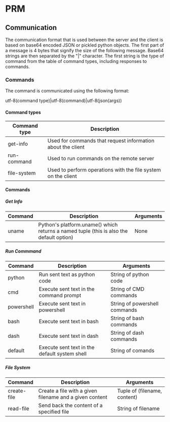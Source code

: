 # PRM

## Communication

The communication format that is used between the server and the client
is based on base64 encoded JSON or pickled python objects.  The first
part of a message is 4 bytes that signify the size of the following
message.  Base64 strings are then separated by the "|" character.
The first string is the type of command from the table of command types,
including responses to commands.

### Commands

The command is communicated using the following format:

utf-8(command type)|utf-8(command)|utf-8(json(args))

#### Command types

| Command type | Description |
| ------------ | ----------- |
| get-info | Used for commands that request information about the client |
| run-command | Used to run commands on the remote server |
| file-system | Used to perform operations with the file system on the client |


#### Commands

##### Get Info

| Command | Description | Arguments |
| ------- | ----------- | --------- |
| uname | Python's platform.uname() which returns a named tuple (this is also the default option) | None |

##### Run Commmand

| Command | Description | Arguments |
| ------- | ----------- | --------- |
| python | Run sent text as python code | String of python code |
| cmd | Execute sent text in the command prompt | String of CMD commands |
| powershell | Execute sent text in powershell | String of powershell commands |
| bash | Execute sent text in bash | String of bash commands |
| dash | Execute sent text in dash | String of dash commands |
| default | Execute sent text in the default system shell | String of comands |

##### File System

| Command | Description | Arguments |
| ------- | ----------- | --------- |
| create-file | Create a file with a given filename and a given content | Tuple of (filename, content) |
| read-file | Send back the content of a specified file | String of filename |

